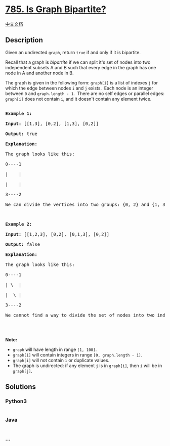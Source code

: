 # [785. Is Graph Bipartite?](https://leetcode.com/problems/is-graph-bipartite)

[中文文档](/solution/0700-0799/0785.Is%20Graph%20Bipartite/README.md)

## Description

<p>Given an undirected&nbsp;<code>graph</code>, return <code>true</code> if and only if it is bipartite.</p>

<p>Recall that a graph is <em>bipartite</em> if we can split it&#39;s set of nodes into two independent&nbsp;subsets A and B such that every edge in the graph has one node in A and another node in B.</p>

<p>The graph is given in the following form: <code>graph[i]</code> is a list of indexes <code>j</code> for which the edge between nodes <code>i</code> and <code>j</code> exists.&nbsp; Each node is an integer between <code>0</code> and <code>graph.length - 1</code>.&nbsp; There are no self edges or parallel edges: <code>graph[i]</code> does not contain <code>i</code>, and it doesn&#39;t contain any element twice.</p>

<pre>

<strong>Example 1:</strong>

<strong>Input:</strong> [[1,3], [0,2], [1,3], [0,2]]

<strong>Output:</strong> true

<strong>Explanation:</strong> 

The graph looks like this:

0----1

|    |

|    |

3----2

We can divide the vertices into two groups: {0, 2} and {1, 3}.

</pre>

<pre>

<strong>Example 2:</strong>

<strong>Input:</strong> [[1,2,3], [0,2], [0,1,3], [0,2]]

<strong>Output:</strong> false

<strong>Explanation:</strong> 

The graph looks like this:

0----1

| \  |

|  \ |

3----2

We cannot find a way to divide the set of nodes into two independent subsets.

</pre>

<p>&nbsp;</p>

<p><strong>Note:</strong></p>

<ul>
    <li><code>graph</code> will have length in range <code>[1, 100]</code>.</li>
    <li><code>graph[i]</code> will contain integers in range <code>[0, graph.length - 1]</code>.</li>
    <li><code>graph[i]</code> will not contain <code>i</code> or duplicate values.</li>
    <li>The graph is undirected: if any element <code>j</code> is in <code>graph[i]</code>, then <code>i</code> will be in <code>graph[j]</code>.</li>
</ul>

## Solutions

<!-- tabs:start -->

### **Python3**

```python

```

### **Java**

```java

```

### **...**

```

```

<!-- tabs:end -->
